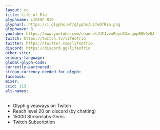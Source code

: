 ```yaml
---
layout: cc
title: Life of Rio
glyphname: LIFEOF RIO
glyphurl: https://i.glyphs.wf/glyphs/LifeOfRio.png
glyphwave: 3
youtube: https://www.youtube.com/channel/UCJvvxReyeGXxoqnpB8kQvUA
twitch: https://twitch.tv/lifeofrio
twitter: https://twitter.com/lifeofrio
discord: https://discord.gg/lifeofrio
other-site: 
primary-language: 
global-glyph-code: 
currently-partnered: 
stream-currency-needed-for-glyph: 
facebook: 
mixer: 
ccid: 113
alt-names: 
---
```

* Glyph giveaways on Twitch
* Reach level 20 on discord (by chatting)
* 15000 Streamlabs Gems
* Twitch Subscription
